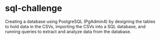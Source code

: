 # sql-challenge
Creating a database using PostgreSQL (PgAdmin4) by designing the tables to hold data in the CSVs, importing the CSVs into a SQL database, and running queries to extract and analyze data from the database.
